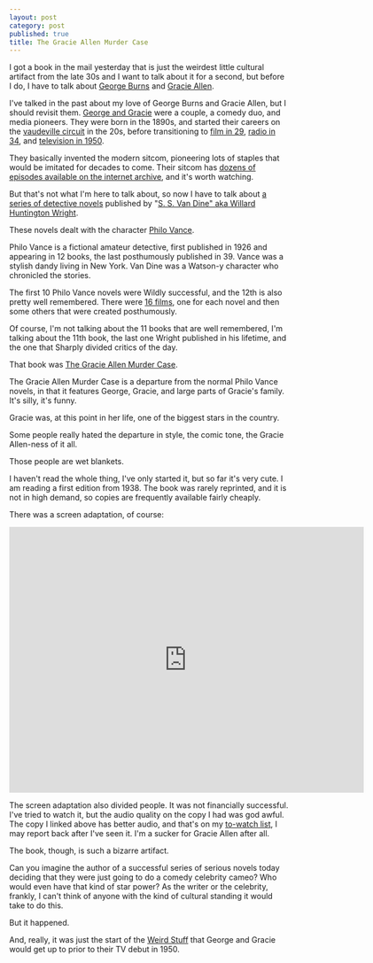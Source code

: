 ```yaml
---
layout: post
category: post
published: true
title: The Gracie Allen Murder Case
---
```

I got a book in the mail yesterday that is just the weirdest little cultural artifact from the late 30s and I want to talk about it for a second, but before I do, I have to talk about [George Burns](https://en.wikipedia.org/wiki/George_Burns) and [Gracie Allen](https://en.wikipedia.org/wiki/Gracie_Allen). 

I've talked in the past about my love of George Burns and Gracie Allen, but I should revisit them. [George and Gracie](https://en.wikipedia.org/wiki/Burns_and_Allen) were a couple, a comedy duo, and media pioneers. They were born in the 1890s, and started their careers on the [vaudeville circuit](https://en.wikipedia.org/wiki/Vaudeville) in the 20s, before transitioning to [film in 29](https://en.wikipedia.org/wiki/Lambchops_(film)), [radio in 34](https://archive.org/details/burns-allen), and [television in 1950](https://en.wikipedia.org/wiki/The_George_Burns_and_Gracie_Allen_Show). 

They basically invented the modern sitcom, pioneering lots of staples that would be imitated for decades to come. Their sitcom has [dozens of episodes available on the internet archive](https://archive.org/details/burns-and-allen), and it's worth watching.

But that's not what I'm here to talk about, so now I have to talk about [a series of detective novels](https://en.wikipedia.org/wiki/The_Benson_Murder_Case) published by "[S. S. Van Dine" aka Willard Huntington Wright](https://en.wikipedia.org/wiki/S._S._Van_Dine).

These novels dealt with the character [Philo Vance](https://en.wikipedia.org/wiki/Philo_Vance). 

Philo Vance is a fictional amateur detective, first published in 1926 and appearing in 12 books, the last posthumously published in 39. Vance was a stylish dandy living in New York. Van Dine was a Watson-y character who chronicled the stories. 

The first 10 Philo Vance novels were Wildly successful, and the 12th is also pretty well remembered. There were [16 films](https://en.wikipedia.org/wiki/The_Canary_Murder_Case_(film)), one for each novel and then some others that were created posthumously. 

Of course, I'm not talking about the 11 books that are well remembered, I'm talking about the 11th book, the last one Wright published in his lifetime, and the one that Sharply divided critics of the day. 

That book was [The Gracie Allen Murder Case](https://en.wikipedia.org/wiki/The_Gracie_Allen_Murder_Case).

The Gracie Allen Murder Case is a departure from the normal Philo Vance novels, in that it features George, Gracie, and large parts of Gracie's family. It's silly, it's funny. 

Gracie was, at this point in her life, one of the biggest stars in the country. 

Some people really hated the departure in style, the comic tone, the Gracie Allen-ness of it all. 

Those people are wet blankets.

I haven't read the whole thing, I've only started it, but so far it's very cute. I am reading a first edition from 1938. The book was rarely reprinted, and it is not in high demand, so copies are frequently available fairly cheaply. 

There was a screen adaptation, of course: 

<iframe src="https://archive.org/embed/gracie-allen-murder-case-1939" width="640" height="480" frameborder="0" webkitallowfullscreen="true" mozallowfullscreen="true" allowfullscreen></iframe>

The screen adaptation also divided people. It was not financially successful. I've tried to watch it, but the audio quality on the copy I had was god awful. The copy I linked above has better audio, and that's on my [to-watch list](https://letterboxd.com/ajroach42/watchlist/), I may report back after I've seen it. I'm a sucker for Gracie Allen after all. 

The book, though, is such a bizarre artifact. 

Can you imagine the author of a successful series of serious novels today deciding that they were just going to do a comedy celebrity cameo? Who would even have that kind of star power? As the writer or the celebrity, frankly, I can't think of anyone with the kind of cultural standing it would take to do this. 

But it happened.

And, really, it was just the start of the [Weird Stuff](https://www.mentalfloss.com/article/604596/gracie-allen-and-the-surprise-party) that George and Gracie would get up to prior to their TV debut in 1950.
